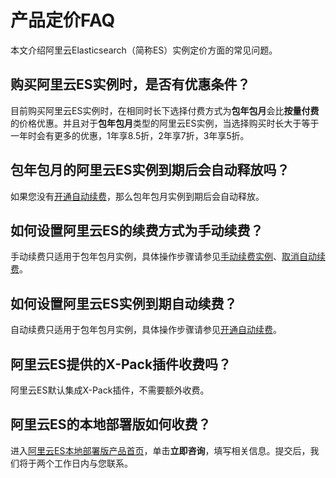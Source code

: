 # 产品定价FAQ

本文介绍阿里云Elasticsearch（简称ES）实例定价方面的常见问题。

## 购买阿里云ES实例时，是否有优惠条件？

目前购买阿里云ES实例时，在相同时长下选择付费方式为**包年包月**会比**按量付费**的价格优惠。并且对于**包年包月**类型的阿里云ES实例，当选择购买时长大于等于一年时会有更多的优惠，1年享8.5折，2年享7折，3年享5折。

## 包年包月的阿里云ES实例到期后会自动释放吗？

如果您没有[开通自动续费](/intl.zh-CN/产品定价/续费/开通自动续费.md)，那么包年包月实例到期后会自动释放。

## 如何设置阿里云ES的续费方式为手动续费？

手动续费只适用于包年包月实例，具体操作步骤请参见[手动续费实例](/intl.zh-CN/产品定价/续费/手动续费实例.md)、[取消自动续费](/intl.zh-CN/产品定价/续费/取消自动续费.md)。

## 如何设置阿里云ES实例到期自动续费？

自动续费只适用于包年包月实例，具体操作步骤请参见[开通自动续费](/intl.zh-CN/产品定价/续费/开通自动续费.md)。

## 阿里云ES提供的X-Pack插件收费吗？

阿里云ES默认集成X-Pack插件，不需要额外收费。

## 阿里云ES的本地部署版如何收费？

进入[阿里云ES本地部署版产品首页](https://www.aliyun.com/activity/bigdata/markets/aliyun/act/espre)，单击**立即咨询**，填写相关信息。提交后，我们将于两个工作日内与您联系。

